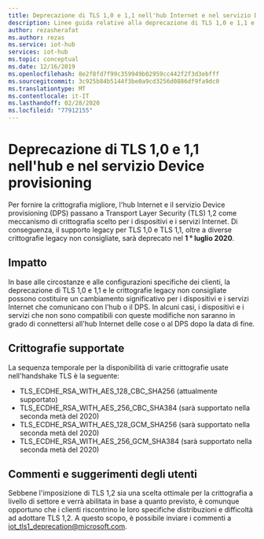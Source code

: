 ```yaml
---
title: Deprecazione di TLS 1,0 e 1,1 nell'hub Internet e nel servizio Device provisioning (DPS) | Microsoft Docs
description: Linee guida relative alla deprecazione di TLS 1,0 e 1,1 e alle crittografie supportate nell'hub e nei DPS.
author: rezasherafat
ms.author: rezas
ms.service: iot-hub
services: iot-hub
ms.topic: conceptual
ms.date: 12/16/2019
ms.openlocfilehash: 8e2f8fd7f99c359949b02959cc442f2f3d3ebfff
ms.sourcegitcommit: 3c925b84b5144f3be0a9cd3256d0886df9fa9dc0
ms.translationtype: MT
ms.contentlocale: it-IT
ms.lasthandoff: 02/28/2020
ms.locfileid: "77912155"
---
```

# <a name="deprecation-of-tls-10-and-11-in-iot-hub-and-device-provisioning-service"></a>Deprecazione di TLS 1,0 e 1,1 nell'hub e nel servizio Device provisioning

Per fornire la crittografia migliore, l'hub Internet e il servizio Device provisioning (DPS) passano a Transport Layer Security (TLS) 1,2 come meccanismo di crittografia scelto per i dispositivi e i servizi Internet. Di conseguenza, il supporto legacy per TLS 1,0 e TLS 1,1, oltre a diverse crittografie legacy non consigliate, sarà deprecato nel **1 ° luglio 2020**.


## <a name="impact"></a>Impatto
In base alle circostanze e alle configurazioni specifiche dei clienti, la deprecazione di TLS 1,0 e 1,1 e le crittografie legacy non consigliate possono costituire un cambiamento significativo per i dispositivi e i servizi Internet che comunicano con l'hub o il DPS. In alcuni casi, i dispositivi e i servizi che non sono compatibili con queste modifiche non saranno in grado di connettersi all'hub Internet delle cose o al DPS dopo la data di fine.


## <a name="supported-ciphers"></a>Crittografie supportate

La sequenza temporale per la disponibilità di varie crittografie usate nell'handshake TLS è la seguente:

* TLS_ECDHE_RSA_WITH_AES_128_CBC_SHA256 (attualmente supportato)
* TLS_ECDHE_RSA_WITH_AES_256_CBC_SHA384 (sarà supportato nella seconda metà del 2020)
* TLS_ECDHE_RSA_WITH_AES_128_GCM_SHA256 (sarà supportato nella seconda metà del 2020)
* TLS_ECDHE_RSA_WITH_AES_256_GCM_SHA384 (sarà supportato nella seconda metà del 2020)


## <a name="customer-feedback"></a>Commenti e suggerimenti degli utenti

Sebbene l'imposizione di TLS 1,2 sia una scelta ottimale per la crittografia a livello di settore e verrà abilitata in base a quanto previsto, è comunque opportuno che i clienti riscontrino le loro specifiche distribuzioni e difficoltà ad adottare TLS 1,2. A questo scopo, è possibile inviare i commenti a [iot_tls1_deprecation@microsoft.com](mailto:iot_tls1_deprecation@microsoft.com).
